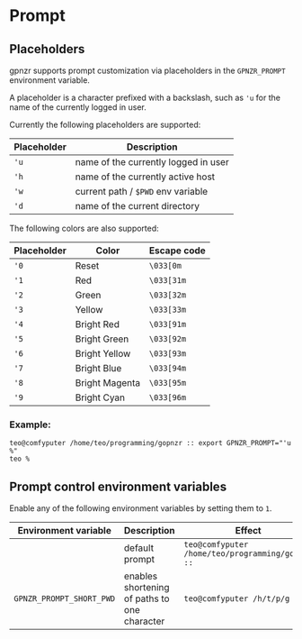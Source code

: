 # Prompt

## Placeholders

gpnzr supports prompt customization via placeholders in the `GPNZR_PROMPT`
environment variable.

A placeholder is a character prefixed with a backslash, such as `'u` for the
name of the currently logged in user.

Currently the following placeholders are supported:

| Placeholder | Description                          |
| ----------- | ------------------------------------ |
| `'u`        | name of the currently logged in user |
| `'h`        | name of the currently active host    |
| `'w`        | current path / `$PWD` env variable   |
| `'d`        | name of the current directory        |

The following colors are also supported:

| Placeholder | Color          | Escape code |
| ----------- | -------------- | ----------- |
| `'0`        | Reset          | `\033[0m`   |
| `'1`        | Red            | `\033[31m`  |
| `'2`        | Green          | `\033[32m`  |
| `'3`        | Yellow         | `\033[33m`  |
| `'4`        | Bright Red     | `\033[91m`  |
| `'5`        | Bright Green   | `\033[92m`  |
| `'6`        | Bright Yellow  | `\033[93m`  |
| `'7`        | Bright Blue    | `\033[94m`  |
| `'8`        | Bright Magenta | `\033[95m`  |
| `'9`        | Bright Cyan    | `\033[96m`  |

### Example:

```gpnzr
teo@comfyputer /home/teo/programming/gopnzr :: export GPNZR_PROMPT="'u %"
teo %
```

## Prompt control environment variables

Enable any of the following environment variables by setting them to `1`.

| Environment variable     | Description                                  | Effect                                             |
| ------------------------ | -------------------------------------------- | -------------------------------------------------- |
|                          | default prompt                               | `teo@comfyputer   /home/teo/programming/gopnzr ::` |
| `GPNZR_PROMPT_SHORT_PWD` | enables shortening of paths to one character | `teo@comfyputer /h/t/p/g ::`                       |
